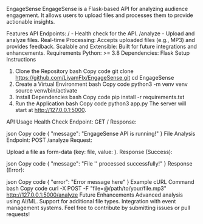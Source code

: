 EngageSense
EngageSense is a Flask-based API for analyzing audience engagement. It allows users to upload files and processes them to provide actionable insights.

Features
API Endpoints:
/ - Health check for the API.
/analyze - Upload and analyze files.
Real-time Processing: Accepts uploaded files (e.g., MP3) and provides feedback.
Scalable and Extensible: Built for future integrations and enhancements.
Requirements
Python: >= 3.8
Dependencies:
Flask
Setup Instructions
1. Clone the Repository
bash
Copy code
git clone https://github.com/LiyamFlx/EngageSense.git
cd EngageSense
2. Create a Virtual Environment
bash
Copy code
python3 -m venv venv
source venv/bin/activate
3. Install Dependencies
bash
Copy code
pip install -r requirements.txt
4. Run the Application
bash
Copy code
python3 app.py
The server will start at http://127.0.0.1:5000.

API Usage
Health Check
Endpoint: GET /
Response:

json
Copy code
{
  "message": "EngageSense API is running!"
}
File Analysis
Endpoint: POST /analyze
Request:

Upload a file as form-data (key: file, value: <file>).
Response (Success):

json
Copy code
{
  "message": "File '<filename>' processed successfully!"
}
Response (Error):

json
Copy code
{
  "error": "Error message here"
}
Example cURL Command
bash
Copy code
curl -X POST -F "file=@/path/to/your/file.mp3" http://127.0.0.1:5000/analyze
Future Enhancements
Advanced analysis using AI/ML.
Support for additional file types.
Integration with event management systems.
Feel free to contribute by submitting issues or pull requests!

